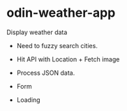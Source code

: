 # odin-weather-app

Display weather data

- Need to fuzzy search cities.

- Hit API with Location + Fetch image
- Process JSON data.
- Form
- Loading
